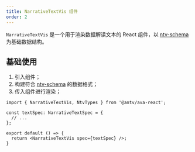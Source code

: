 ```yaml
---
title: NarrativeTextVis 组件
order: 2
---
```


`NarrativeTextVis` 是一个用于渲染数据解读文本的 React 组件，以 [ntv-schema](./ntv-schema.zh.md) 为基础数据结构。

## 基础使用

1. 引入组件；
2. 构建符合 [ntv-schema](./ntv-schema.zh.md) 的数据格式；
3. 传入组件进行渲染；


```tsx
import { NarrativeTextVis, NtvTypes } from '@antv/ava-react';

const textSpec: NarrativeTextSpec = {
  // ...
};

export default () => {
  return <NarrativeTextVis spec={textSpec} />;
}
```

<Playground path="ntv/basic/demo/basic.tsx"></Playground>

<!-- TODO -->

<!-- ## 高阶用法：使用插件系统自定义扩展短语和区块

`<NarrativeTextVis />` 组件基于默认的文本样式规范，如果需要自定义样式、自定义交互可以通过插件自定义扩展实现。

### 自定义实体短语

### 自定义短语

### 自定义区块 -->
